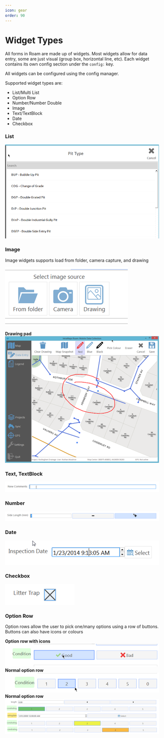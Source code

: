 ```yaml
---
icon: gear
order: 90
---
```


# Widget Types

All forms in Roam are made up of widgets. Most widgets allow for data entry, some are just visual (group box, horizontal line, etc).   Each widget contains its own config section under the `config:` key. 

All widgets can be configured using the config manager. 

Supported widget types are:

 - List/Multi List
 - Option Row
 - Number/Number Double
 - Image
 - Text/TextBlock
 - Date
 - Checkbox

### List
![list](../images/list.png)

### Image
Image widgets supports load from folder, camera capture, and drawing

![image](../images/photo.png)

**Drawing pad** 
![image](../images/drawingpad.png)

### Text, TextBlock
![date](../images/textwidget.png)

### Number
![number](../images/stepper.png)

### Date
![date](../images/date.png)

### Checkbox
![date](../images/checkbox.png)

### Option Row
Option rows allow the user to pick one/many options using a row of buttons. Buttons can also have icons or colours

**Option row with icons**
![optionrow](../images/optionrow.png)
**Normal option row**
![optionrow](../images/optionrow2.png)
**Normal option row**
![optionrow](../images/optionrow3.png)

